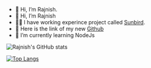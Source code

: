 - 👋 Hi, I’m Rajnish.
- 👋 Hi, I’m Rajnish
- 👨‍💻 I have working experince project called [Sunbird](https://github.com/Sunbird-Ed/).
- 👀 Here is the link of my new [Github](https://github.com/rajnishdargan)
- 🌱 I’m currently learning NodeJs

![Rajnish's GitHub stats](https://github-readme-stats.vercel.app/api?username=rajnish-dargan&show_icons=true&theme=dark)

[![Top Langs](https://github-readme-stats.vercel.app/api/top-langs/?username=rajnish-dargan&layout=compact)](https://github.com/rajnish-dargan/github-readme-stats)

<!---
rajnishdargan/rajnishdargan is a ✨ special ✨ repository because its `README.md` (this file) appears on your GitHub profile.
You can click the Preview link to take a look at your changes.
- 👋 Hi, I’m @rajnishdargan
- 👀 I’m interested in ...
- 🌱 I’m currently learning ...
- 💞️ I’m looking to collaborate on ...
- 📫 How to reach me ...
--->
